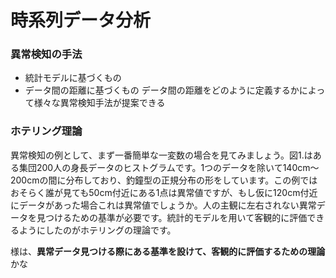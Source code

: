 # 時系列データ分析

### 異常検知の手法
+ 統計モデルに基づくもの
+ データ間の距離に基づくもの
データ間の距離をどのように定義するかによって様々な異常検知手法が提案できる

### ホテリング理論
異常検知の例として、まず一番簡単な一変数の場合を見てみましょう。図1.はある集団200人の身長データのヒストグラムです。1つのデータを除いて140cm～200cmの間に分布しており、釣鐘型の正規分布の形をしています。この例ではおそらく誰が見ても50cm付近にある1点は異常値ですが、もし仮に120cm付近にデータがあった場合これは異常値でしょうか。人の主観に左右されない異常データを見つけるための基準が必要です。統計的モデルを用いて客観的に評価できるようにしたのがホテリングの理論です。

様は、**異常データ見つける際にある基準を設けて、客観的に評価するための理論**かな
